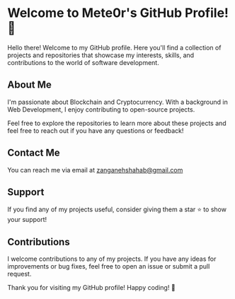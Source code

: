 # Welcome to Mete0r's GitHub Profile! 👋

Hello there! Welcome to my GitHub profile. Here you'll find a collection of projects and repositories that showcase my interests, skills, and contributions to the world of software development.

## About Me
I'm passionate about Blockchain and Cryptocurrency. With a background in Web Development, I enjoy contributing to open-source projects.

Feel free to explore the repositories to learn more about these projects and feel free to reach out if you have any questions or feedback!

## Contact Me
You can reach me via email at zanganehshahab@gmail.com
## Support
If you find any of my projects useful, consider giving them a star ⭐️ to show your support!

## Contributions
I welcome contributions to any of my projects. If you have any ideas for improvements or bug fixes, feel free to open an issue or submit a pull request.

Thank you for visiting my GitHub profile! Happy coding! 🚀

